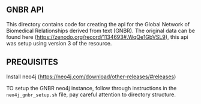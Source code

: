 ## GNBR API

This directory contains code for creating the api for the Global Network of Biomedical Relationships derived from text (GNBR). The original data can be found here (https://zenodo.org/record/1134693#.WqQe1GbVSL9), this api was setup using version 3 of the resource.

## PREQUISITES
Install neo4j (https://neo4j.com/download/other-releases/#releases)

TO setup the GNBR neo4j instance, follow through instructions in the `neo4j_gnbr_setup.sh` file, pay careful attention to directory structure. 